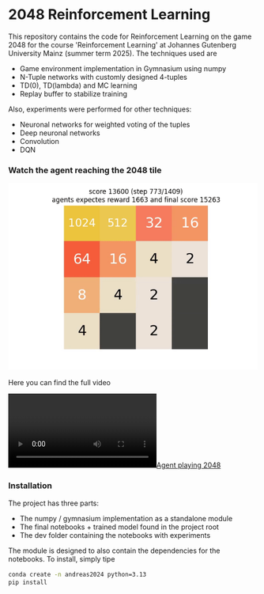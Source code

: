 # 2048 Reinforcement Learning

This repository contains the code for Reinforcement Learning on the game 2048 for the course 'Reinforcement Learning' at Johannes Gutenberg University Mainz (summer term 2025). The techniques used are
* Game environment implementation in Gymnasium using numpy
* N-Tuple networks with customly designed 4-tuples
* TD(0), TD(lambda) and MC learning
* Replay buffer to stabilize training

Also, experiments were performed for other techniques:
* Neuronal networks for weighted voting of the tuples
* Deep neuronal networks
* Convolution
* DQN

### Watch the agent reaching the 2048 tile

![Agent reaches tile 2048](media/n4-tuple_network_MC_avg_vote/n4_avg_MC_lambda_2048_score_27172_02.gif)

Here you can find the full video

[![Agent playing 2048](media/n4-tuple_network_MC_avg_vote/n4_avg_MC_lambda_2048_score_27172.mp4)](media/n4-tuple_network_MC_avg_vote/n4_avg_MC_lambda_2048_score_27172.mp4)


### Installation

The project has three parts:
* The numpy / gymnasium implementation as a standalone module
* The final notebooks + trained model found in the project root
* The dev folder containing the notebooks with experiments

The module is designed to also contain the dependencies for the notebooks. To install, simply tipe

```bash
conda create -n andreas2024 python=3.13
pip install 
```